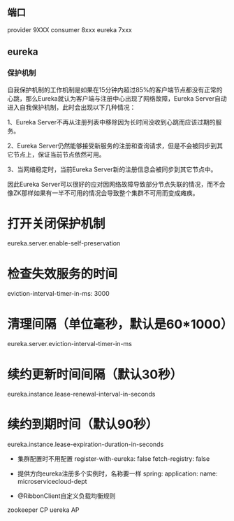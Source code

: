 
## 端口
provider 9XXX
consumer 8xxx
eureka 7xxx


## eureka
###  保护机制
自我保护机制的工作机制是如果在15分钟内超过85%的客户端节点都没有正常的心跳，那么Eureka就认为客户端与注册中心出现了网络故障，Eureka Server自动进入自我保护机制，此时会出现以下几种情况：

1、Eureka Server不再从注册列表中移除因为长时间没收到心跳而应该过期的服务。

2、Eureka Server仍然能够接受新服务的注册和查询请求，但是不会被同步到其它节点上，保证当前节点依然可用。

3、当网络稳定时，当前Eureka Server新的注册信息会被同步到其它节点中。

因此Eureka Server可以很好的应对因网络故障导致部分节点失联的情况，而不会像ZK那样如果有一半不可用的情况会导致整个集群不可用而变成瘫痪。

# 打开关闭保护机制
eureka.server.enable-self-preservation
# 检查失效服务的时间
eviction-interval-timer-in-ms: 3000
 # 清理间隔（单位毫秒，默认是60*1000）
eureka.server.eviction-interval-timer-in-ms
# 续约更新时间间隔（默认30秒）
eureka.instance.lease-renewal-interval-in-seconds
# 续约到期时间（默认90秒）
eureka.instance.lease-expiration-duration-in-seconds

* 集群配置时不用配置
register-with-eureka: false
fetch-registry: false

* 提供方向eureka注册多个实例时，名称要一样
spring:
  application:
    name: microservicecloud-dept

* @RibbonClient自定义负载均衡规则

zookeeper CP
uereka AP